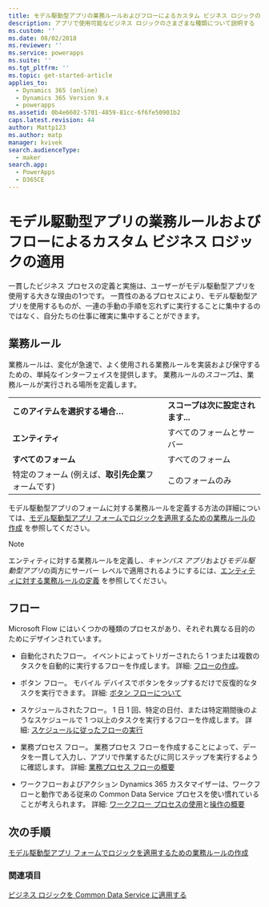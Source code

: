 ```yaml
---
title: モデル駆動型アプリの業務ルールおよびフローによるカスタム ビジネス ロジックの適用 | MicrosoftDocs
description: アプリで使用可能なビジネス ロジックのさまざまな種類について説明する
ms.custom: ''
ms.date: 08/02/2018
ms.reviewer: ''
ms.service: powerapps
ms.suite: ''
ms.tgt_pltfrm: ''
ms.topic: get-started-article
applies_to:
  - Dynamics 365 (online)
  - Dynamics 365 Version 9.x
  - powerapps
ms.assetid: 0b4e6602-5701-4859-81cc-6f6fe50901b2
caps.latest.revision: 44
author: Mattp123
ms.author: matp
manager: kvivek
search.audienceType:
  - maker
search.app:
  - PowerApps
  - D365CE
---
```

# <a name="apply-custom-business-logic-with-business-rules-and-flows-in-model-driven-apps"></a>モデル駆動型アプリの業務ルールおよびフローによるカスタム ビジネス ロジックの適用

一貫したビジネス プロセスの定義と実施は、ユーザーがモデル駆動型アプリを使用する大きな理由の1つです。 一貫性のあるプロセスにより、モデル駆動型アプリを使用するものが、一連の手動の手順を忘れずに実行することに集中するのではなく、自分たちの仕事に確実に集中することができます。 

## <a name="business-rules"></a>業務ルール

業務ルールは、変化が急速で、よく使用される業務ルールを実装および保守するための、単純なインターフェイスを提供します。 業務ルールの*スコープ*は、業務ルールが実行される場所を定義します。

|||  
|-|-|  
|**このアイテムを選択する場合…**|**スコープは次に設定されます...**|  
|**エンティティ**|すべてのフォームとサーバー|  
|**すべてのフォーム**|すべてのフォーム|  
|特定のフォーム (例えば、**取引先企業**フォームです)|このフォームのみ| 

モデル駆動型アプリのフォームに対する業務ルールを定義する方法の詳細については、[モデル駆動型アプリ フォームでロジックを適用するための業務ルールの作成](create-business-rules-recommendations-apply-logic-form.md) を参照してください。

> [!NOTE]
> エンティティに対する業務ルールを定義し、*キャンバス アプリ*および*モデル駆動型アプリ*の両方にサーバー レベルで適用されるようにするには、[エンティティに対する業務ルールの定義](/powerapps/maker/common-data-service/data-platform-create-business-rule) を参照してください。

## <a name="flows"></a>フロー  
  
Microsoft Flow にはいくつかの種類のプロセスがあり、それぞれ異なる目的のためにデザインされています。  

-   自動化されたフロー。 イベントによってトリガーされたら 1 つまたは複数のタスクを自動的に実行するフローを作成します。 詳細: [フローの作成](/flow/get-started-logic-flow)。
    
-   ボタン フロー。 モバイル デバイスでボタンをタップするだけで反復的なタスクを実行できます。 詳細: [ボタン フローについて](/flow/introduction-to-button-flows)
  
-   スケジュールされたフロー。 1 日 1 回、特定の日付、または特定期間後のようなスケジュールで 1 つ以上のタスクを実行するフローを作成します。 詳細: [スケジュールに従ったフローの実行](/flow/run-scheduled-tasks)
  
-   業務プロセス フロー。  業務プロセス フローを作成することによって、データを一貫して入力し、アプリで作業するたびに同じステップを実行するように確認します。 詳細: [業務プロセス フローの概要](/flow/business-process-flows-overview)

-   ワークフローおよびアクション Dynamics 365 カスタマイザーは、ワークフローと動作である従来の Common Data Service プロセスを使い慣れていることが考えられます。 詳細: [ワークフロー プロセスの使用](/flow/workflow-processes)と[操作の概要](/flow/actions)
  
## <a name="next-step"></a>次の手順

[モデル駆動型アプリ フォームでロジックを適用するための業務ルールの作成](create-business-rules-recommendations-apply-logic-form.md)

### <a name="see-also"></a>関連項目

[ビジネス ロジックを Common Data Service に適用する](../common-data-service/cds-processes.md)
